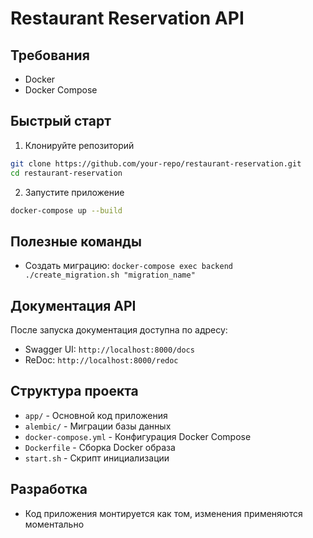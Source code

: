 # Restaurant Reservation API

## Требования
- Docker
- Docker Compose

## Быстрый старт

1. Клонируйте репозиторий
```bash
git clone https://github.com/your-repo/restaurant-reservation.git
cd restaurant-reservation
```

2. Запустите приложение
```bash
docker-compose up --build
```

## Полезные команды

- Создать миграцию: `docker-compose exec backend ./create_migration.sh "migration_name"`

## Документация API
После запуска документация доступна по адресу:
- Swagger UI: `http://localhost:8000/docs`
- ReDoc: `http://localhost:8000/redoc`

## Структура проекта
- `app/` - Основной код приложения
- `alembic/` - Миграции базы данных
- `docker-compose.yml` - Конфигурация Docker Compose
- `Dockerfile` - Сборка Docker образа
- `start.sh` - Скрипт инициализации

## Разработка
- Код приложения монтируется как том, изменения применяются моментально

